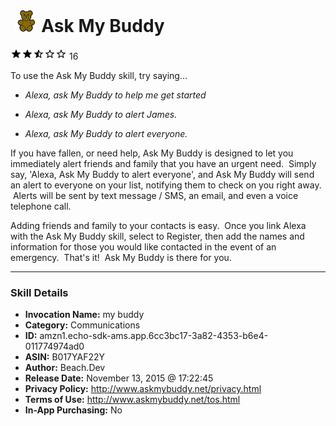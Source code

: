 # &nbsp;<img src="skill_icon" alt="Ask My Buddy icon" width="36"> Ask My Buddy
![2.3 stars](../../images/ic_star_black_18dp_1x.png)![2.3 stars](../../images/ic_star_black_18dp_1x.png)![2.3 stars](../../images/ic_star_half_black_18dp_1x.png)![2.3 stars](../../images/ic_star_border_black_18dp_1x.png)![2.3 stars](../../images/ic_star_border_black_18dp_1x.png) 16

To use the Ask My Buddy skill, try saying...

* *Alexa, ask My Buddy to help me get started*

* *Alexa, ask My Buddy to alert James.*

* *Alexa, ask My Buddy to alert everyone.*

If you have fallen, or need help, Ask My Buddy is designed to let you immediately alert friends and family that you have an urgent need.  Simply say, 'Alexa, Ask My Buddy to alert everyone', and Ask My Buddy will send an alert to everyone on your list, notifying them to check on you right away.  Alerts will be sent by text message / SMS, an email, and even a voice telephone call.  

Adding friends and family to your contacts is easy.  Once you link Alexa with the Ask My Buddy skill, select to Register, then add the names and information for those you would like contacted in the event of an emergency.  That's it!  Ask My Buddy is there for you.

***

### Skill Details

* **Invocation Name:** my buddy
* **Category:** Communications
* **ID:** amzn1.echo-sdk-ams.app.6cc3bc17-3a82-4353-b6e4-011774974ad0
* **ASIN:** B017YAF22Y
* **Author:** Beach.Dev
* **Release Date:** November 13, 2015 @ 17:22:45
* **Privacy Policy:** http://www.askmybuddy.net/privacy.html
* **Terms of Use:** http://www.askmybuddy.net/tos.html
* **In-App Purchasing:** No
